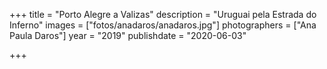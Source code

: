 +++
title = "Porto Alegre a Valizas"
description = "Uruguai pela Estrada do Inferno"
images = ["fotos/anadaros/anadaros.jpg"]
photographers = ["Ana Paula Daros"]
year = "2019"
publishdate = "2020-06-03" 

+++
